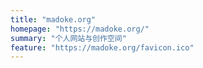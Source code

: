 ```yaml
---
title: "madoke.org"
homepage: "https://madoke.org/" 
summary: "个人网站与创作空间"
feature: "https://madoke.org/favicon.ico"
---
```

